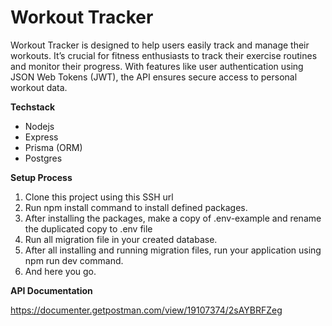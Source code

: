 # Workout Tracker

Workout Tracker is designed to help users easily track and manage their workouts. It’s crucial for fitness enthusiasts to track their exercise routines and monitor their progress. With features like user authentication using JSON Web Tokens (JWT), the API ensures secure access to personal workout data. 

**Techstack**
- Nodejs
- Express
- Prisma (ORM)
- Postgres

**Setup Process**
1. Clone this project using this SSH url
2. Run npm install command to install defined packages.
3. After installing the packages, make a copy of .env-example and rename the duplicated copy to .env file
4. Run all migration file in your created database.
5. After all installing and running migration files, run your application using npm run dev command.
6. And here you go.

**API Documentation**

https://documenter.getpostman.com/view/19107374/2sAYBRFZeg